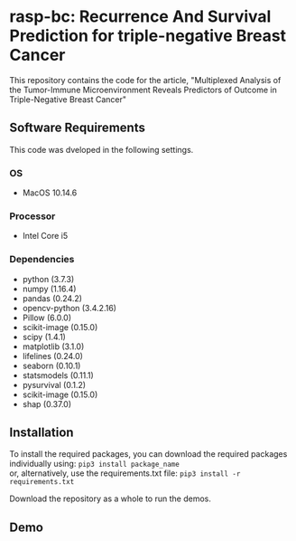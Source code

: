 # rasp-bc: Recurrence And Survival Prediction for triple-negative Breast Cancer
This repository contains the code for the article, "Multiplexed Analysis of the Tumor-Immune Microenvironment Reveals Predictors of Outcome in Triple-Negative Breast Cancer"

## Software Requirements
This code was dveloped in the following settings.

### OS
* MacOS 10.14.6

### Processor
* Intel Core i5

### Dependencies
* python (3.7.3)
* numpy (1.16.4)
* pandas (0.24.2)
* opencv-python (3.4.2.16)
* Pillow (6.0.0)
* scikit-image (0.15.0)
* scipy (1.4.1)
* matplotlib (3.1.0)
* lifelines (0.24.0)
* seaborn (0.10.1)
* statsmodels (0.11.1)
* pysurvival (0.1.2)
* scikit-image (0.15.0)
* shap (0.37.0)

## Installation
To install the required packages, you can download the required packages individually using: 
`pip3 install package_name`  
or, alternatively, use the requirements.txt file: 
`pip3 install -r requirements.txt`  

Download the repository as a whole to run the demos.

## Demo

